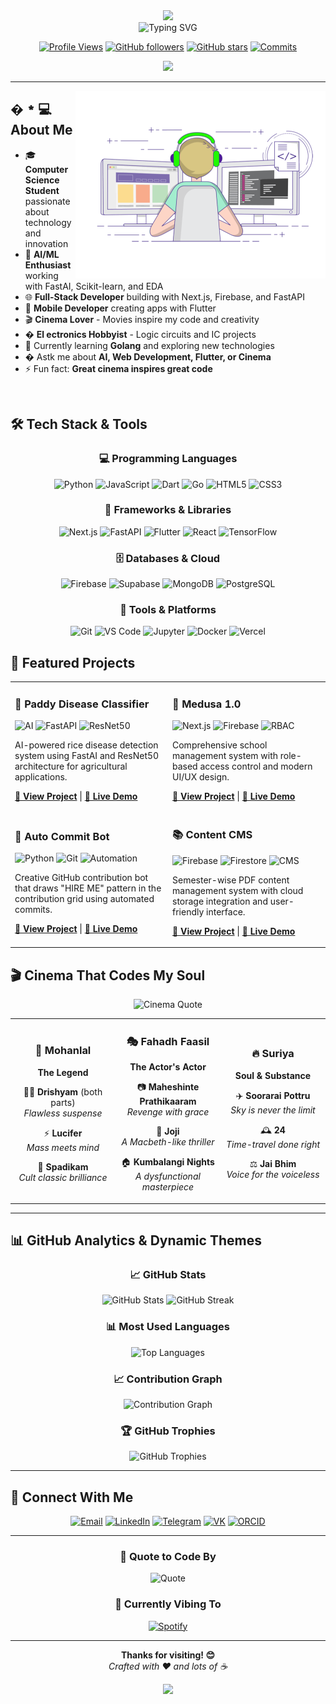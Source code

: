 <div align="center">
  <img src="https://capsule-render.vercel.app/api?type=waving&color=gradient&customColorList=0,2,2,5,30&height=300&section=header&text=Kavindu%20Sachinthe&fontSize=70&fontColor=fff&animation=twinkling&fontAlignY=38&desc=CS%20Student%20|%20AI%20Enthusiast%20|%20Cinema%20Lover&descAlignY=51&descAlign=62"/>
</div>

<div align="center">
  <img src="https://readme-typing-svg.demolab.com?font=Fira+Code&size=24&duration=2500&pause=800&color=00BFFF&center=true&vCenter=true&multiline=true&width=600&height=120&lines=👋+Hello%2C+I'm+Kavindu+Sachinthe;CS+Student+%7C+AI+%7C+Electronics+%7C+Web+Dev;FastAPI+%7C+Next.js+%7C+Flutter+%7C+Firebase;Mohanlal+%7C+Fahadh+%7C+Suriya+cinema+fan;Always+learning+✌️+Always+curious;🎥+Cinema+teaches+emotions;💻+Code+expresses+them" alt="Typing SVG" />
</div>

<div align="center">
  
[![Profile Views](https://komarev.com/ghpvc/?username=kavindus&label=Profile%20views&color=0e75b6&style=for-the-badge)](https://github.com/kavindus)
[![GitHub followers](https://img.shields.io/github/followers/kavindus?label=Followers&style=for-the-badge&color=blue)](https://github.com/kavindus?tab=followers)
[![GitHub stars](https://img.shields.io/github/stars/kavindus?label=Stars&style=for-the-badge&color=yellow)](https://github.com/kavindus)
[![Commits](https://badges.pufler.dev/commits/monthly/kavindus?style=for-the-badge&color=green)](https://github.com/kavindus)

</div>

<div align="center">
  <img src="https://user-images.githubusercontent.com/73097560/115834477-dbab4500-a447-11eb-908a-139a6edaec5c.gif">
</div>

---

<img align="right" alt="Coding" width="400" src="https://raw.githubusercontent.com/devSouvik/devSouvik/master/gif3.gif">

## �*‍💻 About Me

- 🎓 **Computer Science Student** passionate about technology and innovation
- 🤖 **AI/ML Enthusiast** working with FastAI, Scikit-learn, and EDA
- 🌐 **Full-Stack Developer** building with Next.js, Firebase, and FastAPI
- 📱 **Mobile Developer** creating apps with Flutter
- 🎬 **Cinema Lover** - Movies inspire my code and creativity
- � **El ectronics Hobbyist** - Logic circuits and IC projects
- 🌱 Currently learning **Golang** and exploring new technologies
- � Astk me about **AI, Web Development, Flutter, or Cinema**
- ⚡ Fun fact: **Great cinema inspires great code**

<br>

## 🛠️ Tech Stack & Tools

<div align="center">

### 💻 Programming Languages
![Python](https://img.shields.io/badge/Python-3776AB?style=for-the-badge&logo=python&logoColor=white)
![JavaScript](https://img.shields.io/badge/JavaScript-F7DF1E?style=for-the-badge&logo=javascript&logoColor=black)
![Dart](https://img.shields.io/badge/Dart-0175C2?style=for-the-badge&logo=dart&logoColor=white)
![Go](https://img.shields.io/badge/Go-00ADD8?style=for-the-badge&logo=go&logoColor=white)
![HTML5](https://img.shields.io/badge/HTML5-E34F26?style=for-the-badge&logo=html5&logoColor=white)
![CSS3](https://img.shields.io/badge/CSS3-1572B6?style=for-the-badge&logo=css3&logoColor=white)

### 🚀 Frameworks & Libraries
![Next.js](https://img.shields.io/badge/Next.js-000000?style=for-the-badge&logo=next.js&logoColor=white)
![FastAPI](https://img.shields.io/badge/FastAPI-009688?style=for-the-badge&logo=fastapi&logoColor=white)
![Flutter](https://img.shields.io/badge/Flutter-02569B?style=for-the-badge&logo=flutter&logoColor=white)
![React](https://img.shields.io/badge/React-20232A?style=for-the-badge&logo=react&logoColor=61DAFB)
![TensorFlow](https://img.shields.io/badge/TensorFlow-FF6F00?style=for-the-badge&logo=tensorflow&logoColor=white)

### 🗄️ Databases & Cloud
![Firebase](https://img.shields.io/badge/Firebase-FFCA28?style=for-the-badge&logo=firebase&logoColor=black)
![Supabase](https://img.shields.io/badge/Supabase-3ECF8E?style=for-the-badge&logo=supabase&logoColor=white)
![MongoDB](https://img.shields.io/badge/MongoDB-4EA94B?style=for-the-badge&logo=mongodb&logoColor=white)
![PostgreSQL](https://img.shields.io/badge/PostgreSQL-316192?style=for-the-badge&logo=postgresql&logoColor=white)

### 🔧 Tools & Platforms
![Git](https://img.shields.io/badge/Git-F05032?style=for-the-badge&logo=git&logoColor=white)
![VS Code](https://img.shields.io/badge/VS_Code-007ACC?style=for-the-badge&logo=visual-studio-code&logoColor=white)
![Jupyter](https://img.shields.io/badge/Jupyter-F37626?style=for-the-badge&logo=jupyter&logoColor=white)
![Docker](https://img.shields.io/badge/Docker-2496ED?style=for-the-badge&logo=docker&logoColor=white)
![Vercel](https://img.shields.io/badge/Vercel-000000?style=for-the-badge&logo=vercel&logoColor=white)

</div>

## 🚀 Featured Projects

<div align="center">

<table>
<tr>
<td width="50%">

### 🧠 Paddy Disease Classifier
![AI](https://img.shields.io/badge/AI-FF6B6B?style=flat-square&logo=brain&logoColor=white)
![FastAPI](https://img.shields.io/badge/FastAPI-009688?style=flat-square&logo=fastapi&logoColor=white)
![ResNet50](https://img.shields.io/badge/ResNet50-FF9500?style=flat-square&logo=tensorflow&logoColor=white)

AI-powered rice disease detection system using FastAI and ResNet50 architecture for agricultural applications.

**[🔗 View Project](#)** | **[📱 Live Demo](#)**

</td>
<td width="50%">

### 🧾 Medusa 1.0
![Next.js](https://img.shields.io/badge/Next.js-000000?style=flat-square&logo=next.js&logoColor=white)
![Firebase](https://img.shields.io/badge/Firebase-FFCA28?style=flat-square&logo=firebase&logoColor=black)
![RBAC](https://img.shields.io/badge/RBAC-4285F4?style=flat-square&logo=security&logoColor=white)

Comprehensive school management system with role-based access control and modern UI/UX design.

**[🔗 View Project](#)** | **[📱 Live Demo](#)**

</td>
</tr>
<tr>
<td width="50%">

### 🔁 Auto Commit Bot
![Python](https://img.shields.io/badge/Python-3776AB?style=flat-square&logo=python&logoColor=white)
![Git](https://img.shields.io/badge/Git-F05032?style=flat-square&logo=git&logoColor=white)
![Automation](https://img.shields.io/badge/Automation-00D4AA?style=flat-square&logo=robot&logoColor=white)

Creative GitHub contribution bot that draws "HIRE ME" pattern in the contribution grid using automated commits.

**[🔗 View Project](#)** | **[📱 Live Demo](#)**

</td>
<td width="50%">

### 📚 Content CMS
![Firebase](https://img.shields.io/badge/Firebase-FFCA28?style=flat-square&logo=firebase&logoColor=black)
![Firestore](https://img.shields.io/badge/Firestore-FF6F00?style=flat-square&logo=firebase&logoColor=white)
![CMS](https://img.shields.io/badge/CMS-6B73FF?style=flat-square&logo=contentful&logoColor=white)

Semester-wise PDF content management system with cloud storage integration and user-friendly interface.

**[🔗 View Project](#)** | **[📱 Live Demo](#)**

</td>
</tr>
</table>

</div>

## 🎬 Cinema That Codes My Soul

<div align="center">
  <img src="https://readme-typing-svg.demolab.com?font=Fira+Code&size=20&duration=2000&pause=1000&color=FF6B6B&center=true&vCenter=true&width=600&lines=🎥+Cinema+teaches+emotions.+Code+expresses+them." alt="Cinema Quote" />
</div>

<table align="center">
<tr>
<td align="center" width="33%">

### 🌟 Mohanlal
**The Legend**

🕵️‍♂️ **Drishyam** (both parts)  
*Flawless suspense*

⚡ **Lucifer**  
*Mass meets mind*

🔨 **Spadikam**  
*Cult classic brilliance*

</td>
<td align="center" width="33%">

### 🎭 Fahadh Faasil
**The Actor's Actor**

📷 **Maheshinte Prathikaaram**  
*Revenge with grace*

🧠 **Joji**  
*A Macbeth-like thriller*

🏠 **Kumbalangi Nights**  
*A dysfunctional masterpiece*

</td>
<td align="center" width="33%">

### 🔥 Suriya
**Soul & Substance**

✈️ **Soorarai Pottru**  
*Sky is never the limit*

🕰️ **24**  
*Time-travel done right*

⚖️ **Jai Bhim**  
*Voice for the voiceless*

</td>
</tr>
</table>

---

## 📊 GitHub Analytics & Dynamic Themes

<div align="center">
  
### 📈 GitHub Stats
  
<picture>
  <source 
    srcset="https://github-readme-stats.vercel.app/api?username=kavindus&show_icons=true&theme=tokyonight&hide_border=true&bg_color=0D1117&title_color=00BFFF&icon_color=00BFFF&text_color=ffffff"
    media="(prefers-color-scheme: dark)"
  />
  <source
    srcset="https://github-readme-stats.vercel.app/api?username=kavindus&show_icons=true&theme=default&hide_border=true&bg_color=ffffff&title_color=0366d6&icon_color=0366d6&text_color=24292e"
    media="(prefers-color-scheme: light), (prefers-color-scheme: no-preference)"
  />
  <img src="https://github-readme-stats.vercel.app/api?username=kavindus&show_icons=true&theme=tokyonight&hide_border=true" alt="GitHub Stats" />
</picture>

<picture>
  <source 
    srcset="https://github-readme-streak-stats.herokuapp.com?user=kavindus&theme=tokyonight&hide_border=true&background=0D1117&stroke=00BFFF&ring=00BFFF&fire=FF6B6B&currStreakLabel=00BFFF"
    media="(prefers-color-scheme: dark)"
  />
  <source
    srcset="https://github-readme-streak-stats.herokuapp.com?user=kavindus&theme=default&hide_border=true&background=ffffff&stroke=0366d6&ring=0366d6&fire=FF6B6B&currStreakLabel=0366d6"
    media="(prefers-color-scheme: light), (prefers-color-scheme: no-preference)"
  />
  <img src="https://github-readme-streak-stats.herokuapp.com?user=kavindus&theme=tokyonight&hide_border=true" alt="GitHub Streak" />
</picture>

### 📊 Most Used Languages

<picture>
  <source 
    srcset="https://github-readme-stats.vercel.app/api/top-langs/?username=kavindus&layout=compact&theme=tokyonight&hide_border=true&bg_color=0D1117&title_color=00BFFF&text_color=ffffff"
    media="(prefers-color-scheme: dark)"
  />
  <source
    srcset="https://github-readme-stats.vercel.app/api/top-langs/?username=kavindus&layout=compact&theme=default&hide_border=true&bg_color=ffffff&title_color=0366d6&text_color=24292e"
    media="(prefers-color-scheme: light), (prefers-color-scheme: no-preference)"
  />
  <img src="https://github-readme-stats.vercel.app/api/top-langs/?username=kavindus&layout=compact&theme=tokyonight&hide_border=true" alt="Top Languages" />
</picture>

### 📈 Contribution Graph

<picture>
  <source 
    srcset="https://github-readme-activity-graph.vercel.app/graph?username=kavindus&theme=tokyo-night&hide_border=true&bg_color=0D1117&color=00BFFF&line=00BFFF&point=FF6B6B"
    media="(prefers-color-scheme: dark)"
  />
  <source
    srcset="https://github-readme-activity-graph.vercel.app/graph?username=kavindus&theme=github-compact&hide_border=true&bg_color=ffffff&color=0366d6&line=0366d6&point=FF6B6B"
    media="(prefers-color-scheme: light), (prefers-color-scheme: no-preference)"
  />
  <img src="https://github-readme-activity-graph.vercel.app/graph?username=kavindus&theme=tokyo-night&hide_border=true" alt="Contribution Graph" />
</picture>

### 🏆 GitHub Trophies

<picture>
  <source 
    srcset="https://github-profile-trophy.vercel.app/?username=kavindus&theme=tokyonight&no-frame=true&no-bg=true&margin-w=4&row=1"
    media="(prefers-color-scheme: dark)"
  />
  <source
    srcset="https://github-profile-trophy.vercel.app/?username=kavindus&theme=flat&no-frame=true&no-bg=true&margin-w=4&row=1"
    media="(prefers-color-scheme: light), (prefers-color-scheme: no-preference)"
  />
  <img src="https://github-profile-trophy.vercel.app/?username=kavindus&theme=tokyonight&no-frame=true&no-bg=true&margin-w=4&row=1" alt="GitHub Trophies" />
</picture>

</div>

---

## 🤝 Connect With Me

<div align="center">

[![Email](https://img.shields.io/badge/Email-kavindusachinthe@outlook.com-D14836?style=for-the-badge&logo=gmail&logoColor=white)](mailto:kavindusachinthe@outlook.com)
[![LinkedIn](https://img.shields.io/badge/LinkedIn-kavindus-0077B5?style=for-the-badge&logo=linkedin&logoColor=white)](https://www.linkedin.com/in/kavindus)
[![Telegram](https://img.shields.io/badge/Telegram-@kavindus0-2CA5E0?style=for-the-badge&logo=telegram&logoColor=white)](https://t.me/kavindus0)
[![VK](https://img.shields.io/badge/VK-kavindus-4C75A3?style=for-the-badge&logo=vk&logoColor=white)](https://m.vk.com/kavindus/)
[![ORCID](https://img.shields.io/badge/ORCID-0009--0002--6813--3099-A6CE39?style=for-the-badge&logo=orcid&logoColor=white)](https://orcid.org/0009-0002-6813-3099)

</div>

---

<div align="center">
  
### 💭 Quote to Code By
  
<img src="https://quotes-github-readme.vercel.app/api?type=horizontal&theme=tokyonight&quote=Great%20cinema%20inspires%20great%20code&author=Kavindu%20Sachinthe" alt="Quote" />

### 🎵 Currently Vibing To
[![Spotify](https://spotify-github-profile.vercel.app/api/spotify-playing)](https://open.spotify.com/user/kavindus)

---

**Thanks for visiting! 😊**  
*Crafted with ❤️ and lots of ☕*

<img src="https://capsule-render.vercel.app/api?type=waving&color=gradient&customColorList=0,2,2,5,30&height=120&section=footer"/>

</div>
